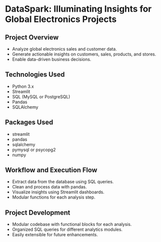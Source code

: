 # DataSpark: Illuminating Insights for Global Electronics Projects

## Project Overview

- Analyze global electronics sales and customer data.
- Generate actionable insights on customers, sales, products, and stores.
- Enable data-driven business decisions.

## Technologies Used

- Python 3.x
- Streamlit
- SQL (MySQL or PostgreSQL)
- Pandas
- SQLAlchemy

## Packages Used

- streamlit
- pandas
- sqlalchemy
- pymysql or psycopg2
- numpy

## Workflow and Execution Flow

- Extract data from the database using SQL queries.
- Clean and process data with pandas.
- Visualize insights using Streamlit dashboards.
- Modular functions for each analysis step.

## Project Development

- Modular codebase with functional blocks for each analysis.
- Organized SQL queries for different analytics modules.
- Easily extensible for future enhancements.
